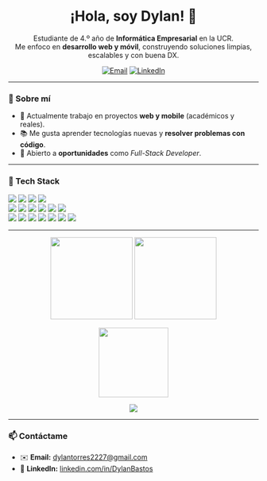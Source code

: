 <!-- Perfil README -->

<h1 align="center">¡Hola, soy Dylan! 👋</h1>

<p align="center">
Estudiante de 4.º año de <b>Informática Empresarial</b> en la UCR. <br/>
Me enfoco en <b>desarrollo web y móvil</b>, construyendo soluciones limpias, escalables y con buena DX.
</p>

<p align="center">
  <a href="mailto:dylantorres2227@gmail.com"><img alt="Email" src="https://img.shields.io/badge/Email-dylantorres2227%40gmail.com-blue?style=flat-square"></a>
  <a href="https://linkedin.com/in/DylanBastos"><img alt="LinkedIn" src="https://img.shields.io/badge/LinkedIn-Dylan%20Bastos-0A66C2?style=flat-square&logo=linkedin&logoColor=white"></a>
</p>

---

### 🚀 Sobre mí
- 🔭 Actualmente trabajo en proyectos **web y mobile** (académicos y reales).
- 📚 Me gusta aprender tecnologías nuevas y **resolver problemas con código**.
- 💼 Abierto a **oportunidades** como *Full-Stack Developer*.

---

### 🧰 Tech Stack
<p>
  <!-- Lenguajes -->
  <img src="https://img.shields.io/badge/C%23-239120?style=for-the-badge&logo=csharp&logoColor=white" />
  <img src="https://img.shields.io/badge/JavaScript-F7DF1E?style=for-the-badge&logo=javascript&logoColor=black" />
  <img src="https://img.shields.io/badge/Python-3776AB?style=for-the-badge&logo=python&logoColor=white" />
  <img src="https://img.shields.io/badge/Java-007396?style=for-the-badge&logo=openjdk&logoColor=white" />
  <br/>
  <!-- Frameworks & libs -->
  <img src="https://img.shields.io/badge/Next.js-000000?style=for-the-badge&logo=nextdotjs&logoColor=white" />
  <img src="https://img.shields.io/badge/React-20232A?style=for-the-badge&logo=react&logoColor=61DAFB" />
  <img src="https://img.shields.io/badge/React%20Native-20232A?style=for-the-badge&logo=react&logoColor=61DAFB" />
  <img src="https://img.shields.io/badge/Node.js-339933?style=for-the-badge&logo=nodedotjs&logoColor=white" />
  <img src="https://img.shields.io/badge/Express-000000?style=for-the-badge&logo=express&logoColor=white" />
  <img src="https://img.shields.io/badge/ASP.NET-512BD4?style=for-the-badge&logo=dotnet&logoColor=white" />
  <br/>
  <!-- Bases de datos & devops -->
  <img src="https://img.shields.io/badge/SQL%20Server-CC2927?style=for-the-badge&logo=microsoftsqlserver&logoColor=white" />
  <img src="https://img.shields.io/badge/PostgreSQL-4169E1?style=for-the-badge&logo=postgresql&logoColor=white" />
  <img src="https://img.shields.io/badge/MySQL-4479A1?style=for-the-badge&logo=mysql&logoColor=white" />
  <img src="https://img.shields.io/badge/MongoDB-4EA94B?style=for-the-badge&logo=mongodb&logoColor=white" />
  <img src="https://img.shields.io/badge/Firebase-FFCA28?style=for-the-badge&logo=firebase&logoColor=black" />
  <img src="https://img.shields.io/badge/Docker-2496ED?style=for-the-badge&logo=docker&logoColor=white" />
  <img src="https://img.shields.io/badge/Git-F05032?style=for-the-badge&logo=git&logoColor=white" />
</p>

---

<p align="center">
  <!-- Stats: cuenta commits privados y evita rate limit -->
  <img height="165"
       src="https://github-readme-stats.vercel.app/api?username=Dylanbt2227&show_icons=true&theme=radical&include_all_commits=true&count_private=true&rank_icon=github&cache_seconds=1800" />
  <img height="165"
       src="https://streak-stats.demolab.com?user=Dylanbt2227&theme=radical&date_format=j%20M%5B%20Y%5D" />
</p>

<p align="center">
  <img height="140"
       src="https://github-readme-stats.vercel.app/api/top-langs/?username=Dylanbt2227&layout=compact&theme=radical&langs_count=8&hide_progress=false&cache_seconds=1800" />
</p>


<!-- Trofeos (opcional) -->
<p align="center">
  <img src="https://github-profile-trophy.vercel.app/?username=Dylanbt2227&theme=radical&no-frame=true&no-bg=true&margin-w=15" />
</p>

---



### 📫 Contáctame
- ✉️ **Email:** <dylantorres2227@gmail.com>  
- 🔗 **LinkedIn:** [linkedin.com/in/DylanBastos](https://linkedin.com/in/DylanBastos)

<!-- Tips:
1) Activa en GitHub: Settings → Profile → “Include private contributions” para que se vean en las estadísticas.
2) Si usas modo oscuro/claro, cambia el parámetro &theme=radical por uno que te guste (tokyonight, dracula, github_dark_dimmed, etc.).
-->
